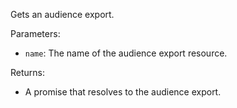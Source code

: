 Gets an audience export.

Parameters:

- `name`: The name of the audience export resource.

Returns:

- A promise that resolves to the audience export.
